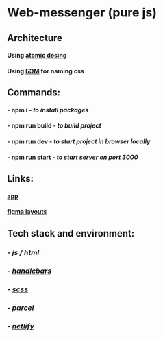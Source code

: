 # Web-messenger (pure js)

## Architecture

#### Using [atomic desing](https://bradfrost.com/blog/post/atomic-web-design/)

#### Using [БЭМ](https://ru.bem.info/methodology/) for naming css

## Commands:

#### - **npm i** _- to install packages_

#### - **npm run build** _- to build project_

#### - **npm run dev** _- to start project in browser locally_

#### - **npm run start** _- to start server on port 3000_


## Links:

#### [app](https://deploy--bright-dango-b90d8e.netlify.app/)

#### [figma layouts](https://www.figma.com/file/jF5fFFzgGOxQeB4CmKWTiE/Chat_external_link?node-id=1-537&t=6B2xKKWBTIxve5xS-0)

## Tech stack and environment:

### - _js / html_

### - _[handlebars](https://handlebarsjs.com/)_

### - _[scss](https://sass-lang.com/)_

### - _[parcel](https://parceljs.org/)_

### - _[netlify](https://www.netlify.com/)_
